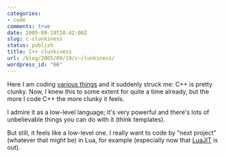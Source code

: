 ```yaml
---
categories:
- code
comments: true
date: 2005-09-19T20:42:00Z
slug: c-clunkiness
status: publish
title: C++ clunkiness
url: /blog/2005/09/19/c-clunkiness/
wordpress_id: "66"
---
```


Here I am coding [various things](/blog/2005/09/01/project-hoshimi-2006) and it suddenly struck me: C++ is pretty clunky. Now, I knew this to some extent for quite a time already, but the more I code C++ the more clunky it feels.

I admire it as a low-level language; it's very powerful and there's lots of unbelievable things you can do with it (think templates).

But still, it feels like a low-level one. I really want to code by "next project" (whatever that might be) in Lua, for example (especially now that [LuaJIT](http://luajit.luaforge.net) is out).
